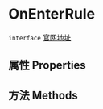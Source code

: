 # OnEnterRule
`interface` [官网地址](https://microsoft.github.io/monaco-editor/docs.html#interfaces/languages.OnEnterRule.html)
## 属性 Properties
## 方法 Methods

